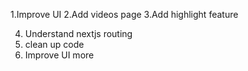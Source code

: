 1.Improve UI
2.Add videos page
3.Add highlight feature

4. Understand nextjs routing
5. clean up code
6. Improve UI more
